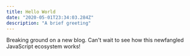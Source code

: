 ```yaml
---
title: Hello World
date: "2020-05-01T23:34:03.284Z"
description: "A brief greeting"
---
```


Breaking ground on a new blog. Can't wait to see how this newfangled JavaScript ecosystem works!
